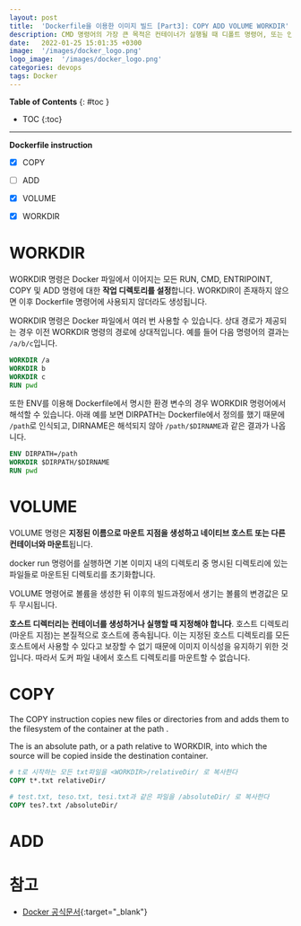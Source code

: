 ```yaml
---
layout: post
title:  'Dockerfile을 이용한 이미지 빌드 [Part3]: COPY ADD VOLUME WORKDIR'
description: CMD 명령어의 가장 큰 목적은 컨테이너가 실행될 때 디폴트 명령어, 또는 인자값을 주고 싶은 경우입니다.
date:   2022-01-25 15:01:35 +0300
image:  '/images/docker_logo.png'
logo_image:  '/images/docker_logo.png'
categories: devops
tags: Docker
---
```


**Table of Contents**
{: #toc }
*  TOC
{:toc}

---
**Dockerfile instruction**


- [x] COPY
- [ ] ADD
- [x] VOLUME
- [x] WORKDIR


# WORKDIR

WORKDIR 명령은 Docker 파일에서 이어지는 모든 RUN, CMD, ENTRIPOINT, COPY 및 ADD 명령에 대한 **작업 디렉토리를 설정**합니다. WORKDIR이 존재하지 않으면 이후 Dockerfile 명령어에 사용되지 않더라도 생성됩니다.

WORKDIR 명령은 Docker 파일에서 여러 번 사용할 수 있습니다. 상대 경로가 제공되는 경우 이전 WORKDIR 명령의 경로에 상대적입니다. 예를 들어 다음 명령어의 결과는 `/a/b/c`입니다.  

```dockerfile
WORKDIR /a
WORKDIR b
WORKDIR c
RUN pwd
```  

또한 ENV를 이용해 Dockerfile에서 명시한 환경 변수의 경우 WORKDIR 명령어에서 해석할 수 있습니다. 아래 예를 보면 DIRPATH는 Dockerfile에서 정의를 했기 때문에 `/path`로 인식되고, DIRNAME은 해석되지 않아 `/path/$DIRNAME`과 같은 결과가 나옵니다. 

```dockerfile
ENV DIRPATH=/path
WORKDIR $DIRPATH/$DIRNAME
RUN pwd
```

# VOLUME  

VOLUME 명령은 **지정된 이름으로 마운트 지점을 생성하고 네이티브 호스트 또는 다른 컨테이너와 마운트**됩니다.  

docker run 명령어를 실행하면 기본 이미지 내의 디렉토리 중 명시된 디렉토리에 있는 파일들로 마운트된 디렉토리를 초기화합니다. 

VOLUME 명령어로 볼륨을 생성한 뒤 이후의 빌드과정에서 생기는 볼륨의 변경값은 모두 무시됩니다.  

**호스트 디렉터리는 컨테이너를 생성하거나 실행할 때 지정해야 합니다**.  호스트 디렉토리(마운트 지점)는 본질적으로 호스트에 종속됩니다. 이는 지정된 호스트 디렉토리를 모든 호스트에서 사용할 수 있다고 보장할 수 없기 때문에 이미지 이식성을 유지하기 위한 것입니다. 따라서 도커 파일 내에서 호스트 디렉토리를 마운트할 수 없습니다.    

# COPY

The COPY instruction copies new files or directories from <src> and adds them to the filesystem of the container at the path <dest>.   

The <dest> is an absolute path, or a path relative to WORKDIR, into which the source will be copied inside the destination container.  

```dockerfile
# t로 시작하는 모든 txt파일을 <WORKDIR>/relativeDir/ 로 복사한다
COPY t*.txt relativeDir/
```

```dockerfile
# test.txt, teso.txt, tesi.txt과 같은 파일을 /absoluteDir/ 로 복사한다
COPY tes?.txt /absoluteDir/
```

# ADD

# 참고

- [Docker 공식문서](https://docs.docker.com/engine/reference/builder/#cmd){:target="_blank"}  
